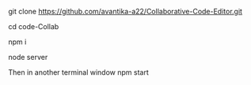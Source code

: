 git clone https://github.com/avantika-a22/Collaborative-Code-Editor.git

cd code-Collab

npm i

node server

Then in another terminal window npm start
